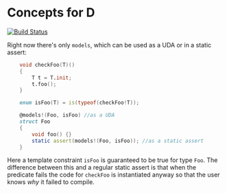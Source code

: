 Concepts for D
===============

[![Build Status](https://travis-ci.org/atilaneves/concepts.png?branch=master)](https://travis-ci.org/atilaneves/concepts)

Right now there's only `models`, which can be used as a UDA or in a static assert:

```d
    void checkFoo(T)()
    {
        T t = T.init;
        t.foo();
    }

    enum isFoo(T) = is(typeof(checkFoo!T));

    @models!(Foo, isFoo) //as a UDA
    struct Foo
    {
        void foo() {}
        static assert(models!(Foo, isFoo)); //as a static assert
    }
```

Here a template constraint `isFoo` is guaranteed to be true for type `Foo`.
The difference between this and a regular static assert is that when the
predicate fails the code for `checkFoo` is instantiated anyway so that
the user knows _why_ it failed to compile.
